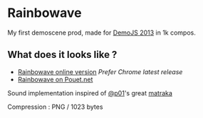 Rainbowave
==============

My first demoscene prod, made for [DemoJS 2013](http://demojs.org) in 1k compos.

What does it looks like ?
--------------------

* [Rainbowave online version](http://jmpp.fr/demojs/rainbowave.png.html) *Prefer Chrome latest release*
* [Rainbowave on Pouet.net](http://pouet.net/prod.php?which=61501)

Sound implementation inspired of [@p01](https://github.com/p01)'s great [matraka](http://pouet.net/prod.php?which=59403)

Compression : PNG / 1023 bytes
